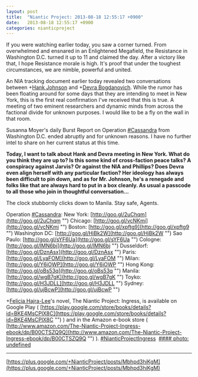 ```yaml
---
layout: post
title:  "Niantic Project: 2013-08-18 12:55:17 +0900"
date:   2013-08-18 12:55:17 +0900
categories: nianticproject
---
```

If you were watching earlier today, you saw a corner turned. From overwhelmed and ensnared in an Enlightened Megafield, the Resistance in Washington D.C. turned it up to 11 and claimed the day. After a victory like that, I hope Resistance morale is high. It's proof that under the toughest circumstances, we are nimble, powerful and united.

An NIA tracking document earlier today revealed two conversations between +[Hank Johnson](https://plus.google.com/117792105926525258257 "") and +[Devra Bogdanovich](https://plus.google.com/102598577258553073047 ""). While the rumor has been floating around for some days that they are intending to meet in New York, this is the first real confirmation I've received that this is true. A meeting of two eminent researchers and dynamic minds from across the factional divide for unknown purposes. I would like to be a fly on the wall in that room.

Susanna Moyer's daily Burst Report on Operation [#Cassandra](https://plus.google.com/s/%23Cassandra "") from Washington D.C. ended abruptly and for unknown reasons. I have no further intel to share on her current status at this time.

**Today, I want to talk about Hank and Devra meeting in New York. What do you think they are up to? Is this some kind of cross-faction peace talks? A conspiracy against Jarvis? Or against the NIA and Phillips? Does Devra even align herself with any particular faction? Her ideology has always been difficult to pin down, and as for Mr. Johnson, he's a renegade and folks like that are always hard to put in a box cleanly. As usual a passcode to all those who join in thoughtful conversation...**

The clock stubbornly clicks down to Manila. Stay safe, Agents.

Operation [#Cassandra](https://plus.google.com/s/%23Cassandra ""):
New York: [http://goo.gl/2uChqm](http://goo.gl/2uChqm "")
Chicago: [http://goo.gl/vcNKmi](http://goo.gl/vcNKmi "")
Boston: [http://goo.gl/xpftg9](http://goo.gl/xpftg9 "")
Washington DC: [http://goo.gl/HiBk2W](http://goo.gl/HiBk2W "")
Sao Paulo: [http://goo.gl/sYF6Ua](http://goo.gl/sYF6Ua "")
Cologne: [http://goo.gl/lMN6bj](http://goo.gl/lMN6bj "")
Dusseldorf: [http://goo.gl/DznAsx](http://goo.gl/DznAsx "")
Paris: [http://goo.gl/LyaFOM](http://goo.gl/LyaFOM "")
Milan: [http://goo.gl/Y6iOWP](http://goo.gl/Y6iOWP "")
Hong Kong: [http://goo.gl/oBs53q](http://goo.gl/oBs53q "")
Manila: [http://goo.gl/wgB7gK](http://goo.gl/wgB7gK "")
Toyko: [http://goo.gl/H3JDLL](http://goo.gl/H3JDLL "")
Sydney: [http://goo.gl/ujBcwP](http://goo.gl/ujBcwP "")

+[Felicia Hajra-Lee](https://plus.google.com/118344555717370644832 "")'s novel, The Niantic Project: Ingress, is available on Google Play ( [https://play.google.com/store/books/details?id=BKE4MsCPlX8C](https://play.google.com/store/books/details?id=BKE4MsCPlX8C "") ) and in the Amazon e-book store ( [http://www.amazon.com/The-Niantic-Project-Ingress-ebook/dp/B00CTSZQ9Q](http://www.amazon.com/The-Niantic-Project-Ingress-ebook/dp/B00CTSZQ9Q "") ). [#NianticProjectIngress](https://plus.google.com/s/%23NianticProjectIngress "") 
[#### photo: undefined](https://lh4.googleusercontent.com/-kMPbo1YY8mM/UhBFI7BtxnI/AAAAAAAAKUU/7LqAd7tB0vw/Meeting.png "")
- - -
[https://plus.google.com/+NianticProject/posts/Mbhpd3hiKgM](https://plus.google.com/+NianticProject/posts/Mbhpd3hiKgM)
